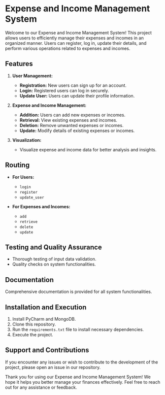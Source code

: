 # Expense and Income Management System

Welcome to our Expense and Income Management System! This project allows users to efficiently manage their expenses and incomes in an organized manner. Users can register, log in, update their details, and perform various operations related to expenses and incomes.

## Features

1. **User Management:**
   - **Registration:** New users can sign up for an account.
   - **Login:** Registered users can log in securely.
   - **Update User:** Users can update their profile information.

2. **Expense and Income Management:**
   - **Addition:** Users can add new expenses or incomes.
   - **Retrieval:** View existing expenses and incomes.
   - **Deletion:** Remove unwanted expenses or incomes.
   - **Update:** Modify details of existing expenses or incomes.

3. **Visualization:**
   - Visualize expense and income data for better analysis and insights.

## Routing

- **For Users:**
  - `login`
  - `register`
  - `update_user`

- **For Expenses and Incomes:**
  - `add`
  - `retrieve`
  - `delete`
  - `update`

## Testing and Quality Assurance

- Thorough testing of input data validation.
- Quality checks on system functionalities.

## Documentation

Comprehensive documentation is provided for all system functionalities.

## Installation and Execution

1. Install PyCharm and MongoDB.
2. Clone this repository.
3. Run the `requirements.txt` file to install necessary dependencies.
4. Execute the project.

## Support and Contributions

If you encounter any issues or wish to contribute to the development of the project, please open an issue in our repository.

Thank you for using our Expense and Income Management System! We hope it helps you better manage your finances effectively. Feel free to reach out for any assistance or feedback.
